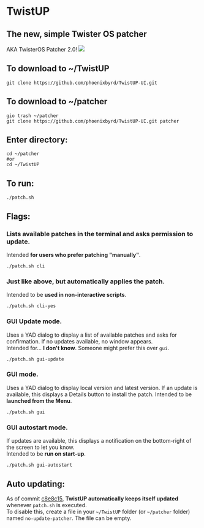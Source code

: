# TwistUP
## The new, simple Twister OS patcher
AKA TwisterOS Patcher 2.0!
![](https://media.discordapp.net/attachments/738534235194916884/759921733825462322/TwisterOSPatcherLogo.png?width=960&height=186)  

## To download to ~/TwistUP 
```
git clone https://github.com/phoenixbyrd/TwistUP-UI.git
```
## To download to ~/patcher
```
gio trash ~/patcher
git clone https://github.com/phoenixbyrd/TwistUP-UI.git patcher
```
## Enter directory:
```
cd ~/patcher
#or
cd ~/TwistUP
```
## To run:
```
./patch.sh
```
## Flags:
### Lists available patches in the terminal and asks permission to update.
Intended **for users who prefer patching "manually"**.
```
./patch.sh cli
```
### Just like above, but automatically applies the patch.
Intended to be **used in non-interactive scripts**.
```
./patch.sh cli-yes
```
### GUI Update mode.
Uses a YAD dialog to display a list of available patches and asks for confirmation. If no updates available, no window appears.  
Intended for... **I don't know**. Someone might prefer this over `gui`.
```
./patch.sh gui-update
```
### GUI mode.
Uses a YAD dialog to display local version and latest version. If an update is available, this displays a Details button to install the patch.
Intended to be **launched from the Menu**.
```
./patch.sh gui
```
### GUI autostart mode.
If updates are available, this displays a notification on the bottom-right of the screen to let you know.  
Intended to be **run on start-up**.
```
./patch.sh gui-autostart
```

## Auto updating:
As of commit [c8e8c15](https://github.com/Botspot/TwistUP/commit/ab4a41750c26918f5753946e89d3d9b9d701d430), **TwistUP automatically keeps itself updated** whenever `patch.sh` is executed.  
To disable this, create a file in your `~/TwistUP` folder (or `~/patcher` folder) named `no-update-patcher`. The file can be empty.
